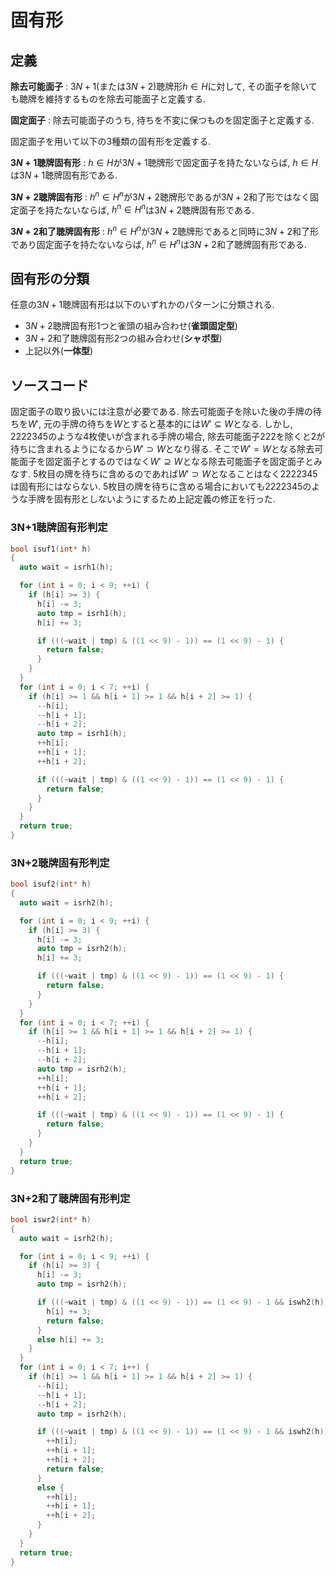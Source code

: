 # 固有形

## 定義

**除去可能面子**
: $3N+1$(または$3N+2$)聴牌形$h \in H$に対して, その面子を除いても聴牌を維持するものを除去可能面子と定義する.

**固定面子**
: 除去可能面子のうち, 待ちを不変に保つものを固定面子と定義する. 

固定面子を用いて以下の3種類の固有形を定義する.

**$3N+1$聴牌固有形**
: $h \in H$が$3N+1$聴牌形で固定面子を持たないならば, $h \in H$は$3N+1$聴牌固有形である. 

**$3N+2$聴牌固有形**
: $h^n \in H^n$が$3N+2$聴牌形であるが$3N+2$和了形ではなく固定面子を持たないならば, $h^n \in H^n$は$3N+2$聴牌固有形である. 

**$3N+2$和了聴牌固有形**
: $h^n \in H^n$が$3N+2$聴牌形であると同時に$3N+2$和了形であり固定面子を持たないならば, $h^n \in H^n$は$3N+2$和了聴牌固有形である. 

## 固有形の分類

任意の$3N+1$聴牌固有形は以下のいずれかのパターンに分類される.

- $3N+2$聴牌固有形1つと雀頭の組み合わせ(**雀頭固定型**)
- $3N+2$和了聴牌固有形2つの組み合わせ(**シャボ型**)
- 上記以外(**一体型**)

## ソースコード

固定面子の取り扱いには注意が必要である. 除去可能面子を除いた後の手牌の待ちを$W'$, 元の手牌の待ちを$W$とすると基本的には$W' \subseteq{W}$となる. しかし, 2222345のような4枚使いが含まれる手牌の場合, 除去可能面子222を除くと2が待ちに含まれるようになるから$W' \supset{W}$となり得る. そこで$W' = W$となる除去可能面子を固定面子とするのではなく$W' \supseteq{W}$となる除去可能面子を固定面子とみなす. 5枚目の牌を待ちに含めるのであれば$W' \supset{W}$となることはなく2222345は固有形にはならない. 5枚目の牌を待ちに含める場合においても2222345のような手牌を固有形としないようにするため上記定義の修正を行った.

### 3N+1聴牌固有形判定

```cpp
bool isuf1(int* h)
{
  auto wait = isrh1(h);

  for (int i = 0; i < 9; ++i) {
    if (h[i] >= 3) {
      h[i] -= 3;
      auto tmp = isrh1(h);
      h[i] += 3;

      if (((~wait | tmp) & ((1 << 9) - 1)) == (1 << 9) - 1) {
        return false;
      }
    }
  }
  for (int i = 0; i < 7; ++i) {
    if (h[i] >= 1 && h[i + 1] >= 1 && h[i + 2] >= 1) {
      --h[i];
      --h[i + 1];
      --h[i + 2];
      auto tmp = isrh1(h);
      ++h[i];
      ++h[i + 1];
      ++h[i + 2];

      if (((~wait | tmp) & ((1 << 9) - 1)) == (1 << 9) - 1) {
        return false;
      }
    }
  }
  return true;
}
```

### 3N+2聴牌固有形判定

```cpp
bool isuf2(int* h)
{
  auto wait = isrh2(h);

  for (int i = 0; i < 9; ++i) {
    if (h[i] >= 3) {
      h[i] -= 3;
      auto tmp = isrh2(h);
      h[i] += 3;

      if (((~wait | tmp) & ((1 << 9) - 1)) == (1 << 9) - 1) {
        return false;
      }
    }
  }
  for (int i = 0; i < 7; ++i) {
    if (h[i] >= 1 && h[i + 1] >= 1 && h[i + 2] >= 1) {
      --h[i];
      --h[i + 1];
      --h[i + 2];
      auto tmp = isrh2(h);
      ++h[i];
      ++h[i + 1];
      ++h[i + 2];

      if (((~wait | tmp) & ((1 << 9) - 1)) == (1 << 9) - 1) {
        return false;
      }
    }
  }
  return true;
}
```

### 3N+2和了聴牌固有形判定

```cpp
bool iswr2(int* h)
{
  auto wait = isrh2(h);

  for (int i = 0; i < 9; ++i) {
    if (h[i] >= 3) {
      h[i] -= 3;
      auto tmp = isrh2(h);

      if (((~wait | tmp) & ((1 << 9) - 1)) == (1 << 9) - 1 && iswh2(h)) {
        h[i] += 3;
        return false;
      }
      else h[i] += 3;
    }
  }
  for (int i = 0; i < 7; i++) {
    if (h[i] >= 1 && h[i + 1] >= 1 && h[i + 2] >= 1) {
      --h[i];
      --h[i + 1];
      --h[i + 2];
      auto tmp = isrh2(h);

      if (((~wait | tmp) & ((1 << 9) - 1)) == (1 << 9) - 1 && iswh2(h)) {
        ++h[i];
        ++h[i + 1];
        ++h[i + 2];
        return false;
      }
      else {
        ++h[i];
        ++h[i + 1];
        ++h[i + 2];
      }
    }
  }
  return true;
}
```
